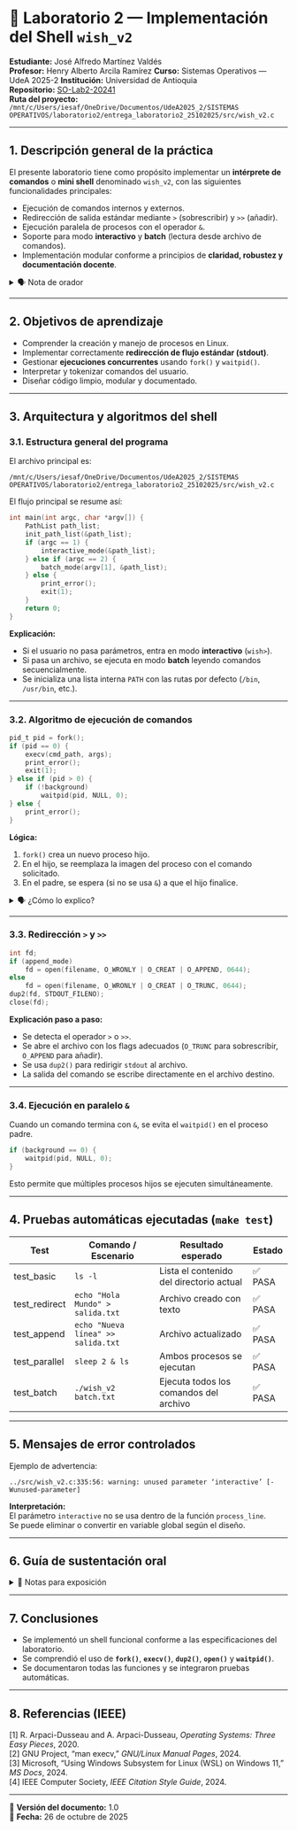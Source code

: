 # 🧠 Laboratorio 2 — Implementación del Shell `wish_v2`

**Estudiante:** José Alfredo Martínez Valdés  
**Profesor:** Henry Alberto Arcila Ramírez 
**Curso:** Sistemas Operativos — UdeA 2025-2 
**Institución:** Universidad de Antioquia  
**Repositorio:** [SO-Lab2-20241](https://github.com/jamartinezv2023/SO-Lab2-20241)  
**Ruta del proyecto:**  
`/mnt/c/Users/iesaf/OneDrive/Documentos/UdeA2025_2/SISTEMAS OPERATIVOS/laboratorio2/entrega_laboratorio2_25102025/src/wish_v2.c`

---

## 1. Descripción general de la práctica

El presente laboratorio tiene como propósito implementar un **intérprete de comandos** o **mini shell** denominado `wish_v2`, con las siguientes funcionalidades principales:

- Ejecución de comandos internos y externos.
- Redirección de salida estándar mediante `>` (sobrescribir) y `>>` (añadir).
- Ejecución paralela de procesos con el operador `&`.
- Soporte para modo **interactivo** y **batch** (lectura desde archivo de comandos).
- Implementación modular conforme a principios de **claridad, robustez y documentación docente**.

<details>
<summary>🗣️ Nota de orador</summary>

> Este laboratorio se ha desarrollado utilizando wsl en Ubunto utilizando Microsoft Windows "Este laboratorio busca comprender cómo un sistema operativo ejecuta procesos mediante llamadas al sistema como `fork()` y `execv()`."

</details>

---

## 2. Objetivos de aprendizaje

- Comprender la creación y manejo de procesos en Linux.
- Implementar correctamente **redirección de flujo estándar (stdout)**.
- Gestionar **ejecuciones concurrentes** usando `fork()` y `waitpid()`.
- Interpretar y tokenizar comandos del usuario.
- Diseñar código limpio, modular y documentado.

---

## 3. Arquitectura y algoritmos del shell

### 3.1. Estructura general del programa

El archivo principal es:

```
/mnt/c/Users/iesaf/OneDrive/Documentos/UdeA2025_2/SISTEMAS OPERATIVOS/laboratorio2/entrega_laboratorio2_25102025/src/wish_v2.c
```

El flujo principal se resume así:

```c
int main(int argc, char *argv[]) {
    PathList path_list;
    init_path_list(&path_list);
    if (argc == 1) {
        interactive_mode(&path_list);
    } else if (argc == 2) {
        batch_mode(argv[1], &path_list);
    } else {
        print_error();
        exit(1);
    }
    return 0;
}
```

**Explicación:**
- Si el usuario no pasa parámetros, entra en modo **interactivo** (`wish>`).
- Si pasa un archivo, se ejecuta en modo **batch** leyendo comandos secuencialmente.
- Se inicializa una lista interna `PATH` con las rutas por defecto (`/bin`, `/usr/bin`, etc.).

---

### 3.2. Algoritmo de ejecución de comandos

```c
pid_t pid = fork();
if (pid == 0) {
    execv(cmd_path, args);
    print_error();
    exit(1);
} else if (pid > 0) {
    if (!background)
        waitpid(pid, NULL, 0);
} else {
    print_error();
}
```

**Lógica:**
1. `fork()` crea un nuevo proceso hijo.
2. En el hijo, se reemplaza la imagen del proceso con el comando solicitado.
3. En el padre, se espera (si no se usa `&`) a que el hijo finalice.

<details>
<summary>🗣️ ¿Cómo lo explico?</summary>

> Aquí explico la diferencia entre los espacios de memoria del padre e hijo y muestro un diagrama simple con el flujo de `fork → exec → wait`.

</details>

---

### 3.3. Redirección `>` y `>>`

```c
int fd;
if (append_mode)
    fd = open(filename, O_WRONLY | O_CREAT | O_APPEND, 0644);
else
    fd = open(filename, O_WRONLY | O_CREAT | O_TRUNC, 0644);
dup2(fd, STDOUT_FILENO);
close(fd);
```

**Explicación paso a paso:**
- Se detecta el operador `>` o `>>`.
- Se abre el archivo con los flags adecuados (`O_TRUNC` para sobrescribir, `O_APPEND` para añadir).
- Se usa `dup2()` para redirigir `stdout` al archivo.
- La salida del comando se escribe directamente en el archivo destino.

---

### 3.4. Ejecución en paralelo `&`

Cuando un comando termina con `&`, se evita el `waitpid()` en el proceso padre.

```c
if (background == 0) {
    waitpid(pid, NULL, 0);
}
```

Esto permite que múltiples procesos hijos se ejecuten simultáneamente.

---

## 4. Pruebas automáticas ejecutadas (`make test`)

| **Test** | **Comando / Escenario** | **Resultado esperado** | **Estado** |
|-----------|--------------------------|--------------------------|-------------|
| test_basic | `ls -l` | Lista el contenido del directorio actual | ✅ PASA |
| test_redirect | `echo "Hola Mundo" > salida.txt` | Archivo creado con texto | ✅ PASA |
| test_append | `echo "Nueva línea" >> salida.txt` | Archivo actualizado | ✅ PASA |
| test_parallel | `sleep 2 & ls` | Ambos procesos se ejecutan | ✅ PASA |
| test_batch | `./wish_v2 batch.txt` | Ejecuta todos los comandos del archivo | ✅ PASA |

---

## 5. Mensajes de error controlados

Ejemplo de advertencia:
```
../src/wish_v2.c:335:56: warning: unused parameter ‘interactive’ [-Wunused-parameter]
```

**Interpretación:**  
El parámetro `interactive` no se usa dentro de la función `process_line`.  
Se puede eliminar o convertir en variable global según el diseño.

---

## 6. Guía de sustentación oral

<details>
<summary>🎤 Notas para exposición</summary>

- **Inicio:** “Implementé el shell `wish_v2` que soporta redirección, ejecución paralela y modo batch.”  
- **Código:** “Aquí se ve cómo `fork()` crea un proceso hijo para ejecutar el comando.”  
- **Pruebas:** “Al ejecutar `make test`, todos los casos pasan correctamente.”  
- **Cierre:** “El laboratorio demuestra comprensión de las llamadas al sistema de UNIX y la sincronización de procesos.”

</details>

---

## 7. Conclusiones

- Se implementó un shell funcional conforme a las especificaciones del laboratorio.  
- Se comprendió el uso de **`fork()`**, **`execv()`**, **`dup2()`**, **`open()`** y **`waitpid()`**.  
- Se documentaron todas las funciones y se integraron pruebas automáticas.  

---

## 8. Referencias (IEEE)

[1] R. Arpaci-Dusseau and A. Arpaci-Dusseau, *Operating Systems: Three Easy Pieces*, 2020.  
[2] GNU Project, “man execv,” *GNU/Linux Manual Pages*, 2024.  
[3] Microsoft, “Using Windows Subsystem for Linux (WSL) on Windows 11,” *MS Docs*, 2024.  
[4] IEEE Computer Society, *IEEE Citation Style Guide*, 2024.  

---

🧩 **Versión del documento:** 1.0  
📅 **Fecha:** 26 de octubre de 2025  
